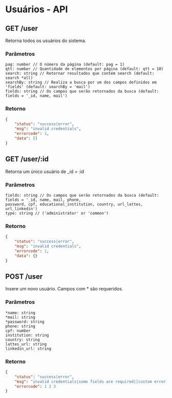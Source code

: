 # Usuários - API

## GET /user 

Retorna todos os usuários do sistema.

### Parâmetros
~~~
pag: number // O número da página (default: pag = 1)
qtt: number // Quantidade de elementos por página (default: qtt = 10)
search: string // Retornar resultados que contém search (default: search *all)
searchBy: string // Realiza a busca por um dos campos definidos em 'fields' (default: searchBy = 'mail')
fields: string // Os campos que serão retornados da busca (default: fields = '_id, name, mail')
~~~

### Retorno

~~~ json
{
    "status": "success|error",
    "msg": "invalid credentials",
    "errorcode": 1,
    "data": []
}
~~~

## GET /user/:id

Retorna um único usuário de _id = :id

### Parâmetros
~~~
fields: string // Os campos que serão retornados da busca (default: fields = '_id, name, mail, phone, 
password, cpf, educational_institution, country, url_lattes, url_linkedin')
type: string // ('administrator' or 'common')
~~~

### Retorno

~~~ json
{
    "status": "success|error",
    "msg": "invalid credentials",
    "errorcode": 1,
    "data": {}
}
~~~

## POST /user

Insere um novo usuário. Campos com * são requeridos.

### Parâmetros
~~~
*name: string
*mail: string
*password: string
phone: string
cpf: number
institution: string
country: string
lattes_url: string
linkedin_url: string
~~~

### Retorno

~~~ json
{
    "status": "success|error",
    "msg": "invalid credentials|some fields are required|[custom error]",
    "errorcode": 1 2 3
}
~~~
